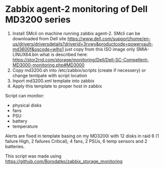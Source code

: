 
# Zabbix agent-2 monitoring of Dell MD3200 series

1. Install SMcli on machine running zabbix agent-2. SMcli can be downloaded from Dell site https://www.dell.com/support/home/en-us/drivers/driversdetails?driverid=3rvwy&productcode=powervault-md3600f&oscode=wlhs1 just copy from this ISO image only SMIA-LINUX64.bin what is described here: https://stor2rrd.com/storage/monitoring/Dell/Dell-SC-Compellent-MD3000-monitoring.php#MD3000
2. Copy md3200.sh into /etc/zabbix/scripts (create if necessery) or change temlpate with script location
3. Inport md3200.xml template into zabbix
4. Apply this template to proper host in zabbix

Script can monitor:
- physical disks
- fans
- PSU
- battery
- temperature

Alerts are fixed in template basing on my MD3200i with 12 disks in raid 6 (1 failure High, 2 failures Critical), 4 fans, 2 PSUs, 6 temp sensors and 2 batteries.

This script was made using https://github.com/Borodatko/zabbix_storage_monitoring 
